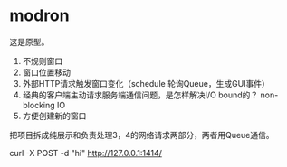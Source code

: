 # modron

这是原型。

1. 不规则窗口
2. 窗口位置移动
3. 外部HTTP请求触发窗口变化（schedule 轮询Queue，生成GUI事件）
4. 经典的客户端主动请求服务端通信问题，是怎样解决I/O bound的？ non-blocking IO
5. 方便创建新的窗口

把项目拆成纯展示和负责处理3，4的网络请求两部分，两者用Queue通信。

curl -X POST -d "hi" http://127.0.0.1:1414/
